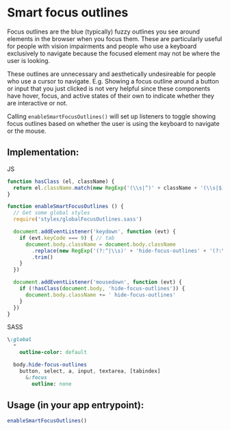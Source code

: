 # Smart focus outlines

Focus outlines are the blue (typically) fuzzy outlines you see around elements in the browser when you focus them. These are particularly useful for people with vision impairments and people who use a keyboard exclusively to navigate because the focused element may not be where the user is looking.

These outlines are unnecessary and aesthetically undesireable for people who use a cursor to navigate. E.g. Showing a focus outline around a button or input that you just clicked is not very helpful since these components have hover, focus, and active states of their own to indicate whether they are interactive or not.

Calling `enableSmartFocusOutlines()` will set up listeners to toggle showing focus outlines based on whether the user is using the keyboard to navigate or the mouse.

## Implementation:

JS
```js
function hasClass (el, className) {
  return el.className.match(new RegExp('(\\s|^)' + className + '(\\s|$)'))
}

function enableSmartFocusOutlines () {
  // Get some global styles
  require('styles/globalFocusOutlines.sass')

  document.addEventListener('keydown', function (evt) {
    if (evt.keyCode === 9) { // tab
      document.body.className = document.body.className
        .replace(new RegExp('(?:^|\\s)' + 'hide-focus-outlines' + '(?:\\s|$)'), ' ')
        .trim()
    }
  })

  document.addEventListener('mousedown', function (evt) {
    if (!hasClass(document.body, 'hide-focus-outlines')) {
      document.body.className += ' hide-focus-outlines'
    }
  })
}
```

SASS
```sass
\:global
  *
    outline-color: default

  body.hide-focus-outlines
    button, select, a, input, textarea, [tabindex]
      &:focus
        outline: none
```

## Usage (in your app entrypoint):

```js
enableSmartFocusOutlines()
```
